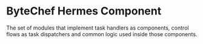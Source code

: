 # ByteChef Hermes Component
The set of modules that implement task handlers as components, control flows as task dispatchers and common logic used inside those components.
